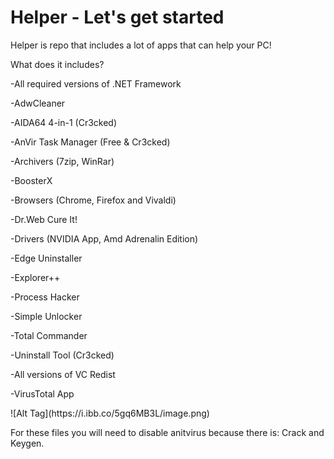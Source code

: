 # Helper - Let's get started
Helper is repo that includes a lot of apps that can help your PC!

What does it includes?
<p>-All required versions of .NET Framework</p>
<p>-AdwCleaner</p>
<p>-AIDA64 4-in-1 (Cr3cked)</p>
<p>-AnVir Task Manager (Free & Cr3cked)</p>
<p>-Archivers (7zip, WinRar)</p>
<p>-BoosterX</p>
<p>-Browsers (Chrome, Firefox and Vivaldi)</p>
<p>-Dr.Web Cure It!</p>
<p>-Drivers (NVIDIA App, Amd Adrenalin Edition)</p>
<p>-Edge Uninstaller</p>
<p>-Explorer++</p>
<p>-Process Hacker</p>
<p>-Simple Unlocker</p>
<p>-Total Commander</p>
<p>-Uninstall Tool (Cr3cked)</p>
<p>-All versions of VC Redist</p>
<p>-VirusTotal App</p>

<p>![Alt Tag](https://i.ibb.co/5gq6MB3L/image.png)</p>


For these files you will need to disable anitvirus because there is: Crack and Keygen.



